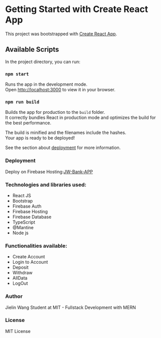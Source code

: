 # Getting Started with Create React App

This project was bootstrapped with [Create React App](https://github.com/facebook/create-react-app).

## Available Scripts

In the project directory, you can run:

### `npm start`

Runs the app in the development mode.\
Open [http://localhost:3000](http://localhost:3000) to view it in your browser.


### `npm run build`

Builds the app for production to the `build` folder.\
It correctly bundles React in production mode and optimizes the build for the best performance.

The build is minified and the filenames include the hashes.\
Your app is ready to be deployed!

See the section about [deployment](https://facebook.github.io/create-react-app/docs/deployment) for more information.


### Deployment

Deploy on Firebase Hosting:[JW-Bank-APP](https://jw-bank.web.app/)

### Technologies and libraries used:

- React JS
- Bootstrap
- Firebase Auth
- Firebase Hosting
- Firebase Database
- TypeScript
- @Mantine
- Node js


### Functionalities available:

- Create Account
- Login to Account
- Deposit
- Withdraw
- AllData
- LogOut

### Author

Jielin Wang
Student at MIT - Fullstack Development with MERN

### License

MIT License

